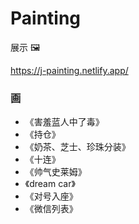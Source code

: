 # Painting

展示 🖼

<https://j-painting.netlify.app/>

### 画

- 《害羞蓝人中了毒》
- 《持仓》
- 《奶茶、芝士、珍珠分装》
- 《十连》
- 《帅气史莱姆》
- 《dream car》
- 《对号入座》
- 《微信列表》
